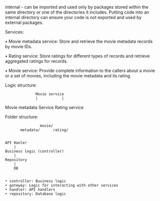 internal - can be imported and used only by packages stored within the same directory or one of the directories it includes.
Putting code into an internal directory can ensure your code is not exported and used by external packages.

Services:

• Movie metadata service: 
  Store and retrieve the movie metadata records by movie IDs.

• Rating service: 
  Store ratings for different types of records and retrieve aggregated ratings for records.

• Movie service: 
  Provide complete information to the callers about a movie or a set of movies, including the movie metadata and its rating.

Logic structure:

                  Movie service
                  |           |
Movie metadata Service     Rating service


Folder structure:

                    movie/
           metadata/      rating/


    API Hanler
        |
    Business logic (controller)
        |
    Repository
        |
        DB


    • controller: Business logic
    • gateway: Logic for interacting with other services
    • handler: API handlers
    • repository: Database logic

